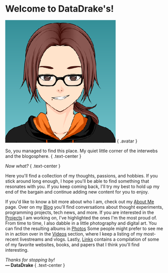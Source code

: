 # Welcome to DataDrake's!

![Avatar](/img/avatar.png)
{ .avatar }

So, you managed to find this place. My quiet little corner of the interwebs and the blogosphere.
{ .text-center }

*Now what?*
{ .text-center }


Here you'll find a collection of my thoughts, passions, and hobbies. If you
stick around long enough, I hope you'll be able to find something that
resonates with you. If you keep coming back, I'll try my best to hold up my
end of the bargain and continue adding new content for you to enjoy.

If you'd like to know a bit more about who I am, check out my
[About Me](/about) page. Over on my [Blog](/blog) you'll find conversations
about thought experiments, programming projects, tech news, and more. If you
are interested in the [Projects](/projects) I am working on, I've highlighted
the ones I'm the most proud of. From time to time, I also dabble in a little
photography and digital art. You can find the resulting albums in
[Photos](/photos) Some people might prefer to see me in in action over in
the [Videos](/videos) section, where I keep a listing of my most-recent
livestreams and vlogs. Lastly, [Links](/links)  contains a compilation of
some of my favorite websites, books, and papers that I think you'll find
interesting.

*Thanks for stopping by!*  
**&mdash; DataDrake**
{ .text-center }
